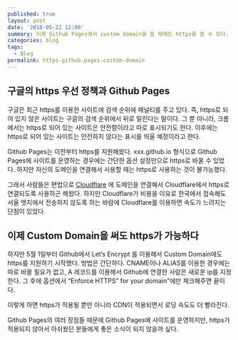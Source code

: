 ```yaml
---
published: true
layout: post
date: '2018-05-22 12:00'
summary: 이제 Github Pages에서 custom domain을 쓸 때에도 https를 쓸 수 있다.
categories: blog
tags:
  - Blog
permalink: https-github-pages-custom-domain
---
```

## 구글의 https 우선 정책과 Github Pages

구글은 최근 https를 이용한 사이트에 검색 순위에 패널티를 주고 있다. 즉, https로 되어 있지 않은 사이트는 구글의 검색 순위에서 뒤로 밀린다는 말이다. 그 뿐 아니라, 크롬에서는 https로 되어 있는 사이트은 안전함이라고 따로 표시되기도 한다. 이후에는 https로 되어 있는 사이트는 안전하지 않다는 표시를 띄울 예정이라고 한다.

Github Pages는 이전부터 https를 지원해왔다. xxx.github.io 형식으로 Github Pages에 사이트를 운영하는 경우에는 간단한 옵션 설정만으로 https로 바꿀 수 있었다. 하지만 자신의 도메인을 연결해서 사용할 때는 https로 사용하는 것이 불가능했다.

그래서 사람들은 편법으로 [Cloudflare](https://cloudflare.com) 에 도메인을 연결해서 Cloudflare에서 https로 연결되도록 사용하곤 해왔다. 하지만 Cloudflare가 비용을 이유로 한국에서 접속해도 서울 엣지에서 전송하지 않도록 하는 바람에 Cloudflare를 이용하면 속도가 느려지는 단점이 있었다.


## 이제 Custom Domain을 써도 https가 가능하다

하지만 5월 1일부터 Github에서 Let’s Encrypt 를 이용해서 Custom Domain에도 https를 지원하기 시작했다. 방법은 간단하다. CNAME이나 ALIAS를 이용한 경우에는 따로 바꿀 필요가 없고, A 레코드를 이용해서 Github에 연결한 사람은 새로운 ip를 지정한다. 그 후에 옵션에서 “Enforce HTTPS” for your domain"에만 체크해주면 끝이다.

이렇게 하면 https가 적용될 뿐만 아니라 CDN이 적용되면서 로딩 속도도 더 빨라진다. 

Github Pages의 여러 장점들 때문에 Github Pages에 사이트를 운영하지만, https가 적용되지 않아서 아쉬웠던 분들에게 좋은 소식이 되지 않을까 싶다.
